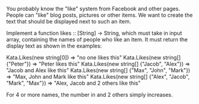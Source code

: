 You probably know the "like" system from Facebook and other pages. People can "like" blog posts, pictures or other items. We want to create the text that should be displayed next to such an item.

Implement a function likes :: [String] -> String, which must take in input array, containing the names of people who like an item. It must return the display text as shown in the examples:

Kata.Likes(new string[0]) => "no one likes this"
Kata.Likes(new string[] {"Peter"}) => "Peter likes this"
Kata.Likes(new string[] {"Jacob", "Alex"}) => "Jacob and Alex like this"
Kata.Likes(new string[] {"Max", "John", "Mark"}) => "Max, John and Mark like this"
Kata.Likes(new string[] {"Alex", "Jacob", "Mark", "Max"}) => "Alex, Jacob and 2 others like this"

For 4 or more names, the number in and 2 others simply increases.

